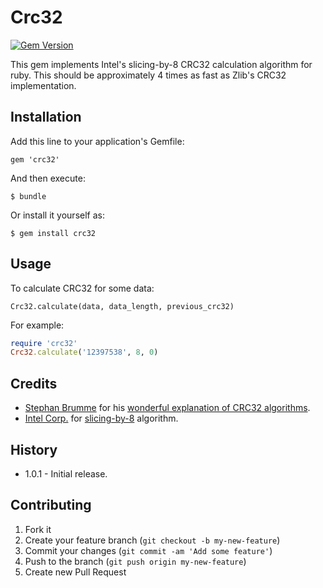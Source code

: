 # Crc32

[![Gem Version](https://badge.fury.io/rb/crc32.svg)](http://badge.fury.io/rb/crc32)

This gem implements Intel's slicing-by-8 CRC32 calculation algorithm for ruby. This should be approximately 4 times as fast as Zlib's CRC32 implementation.

## Installation

Add this line to your application's Gemfile:

    gem 'crc32'

And then execute:

    $ bundle

Or install it yourself as:

    $ gem install crc32

## Usage

To calculate CRC32 for some data:

    Crc32.calculate(data, data_length, previous_crc32)

For example:

```ruby
require 'crc32'
Crc32.calculate('12397538', 8, 0)
```

## Credits

* [Stephan Brumme](http://stephan-brumme.com/aboutme/vitae.html) for his [wonderful explanation of CRC32 algorithms](http://create.stephan-brumme.com/crc32/).
* [Intel Corp.](http://intel.com) for [slicing-by-8](http://sourceforge.net/projects/slicing-by-8/) algorithm.

## History

* 1.0.1 - Initial release.

## Contributing

1. Fork it
2. Create your feature branch (`git checkout -b my-new-feature`)
3. Commit your changes (`git commit -am 'Add some feature'`)
4. Push to the branch (`git push origin my-new-feature`)
5. Create new Pull Request
